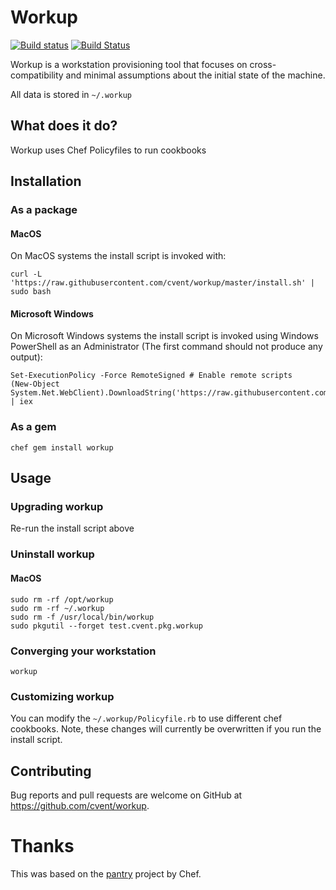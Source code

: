 # Workup

[![Build status](https://ci.appveyor.com/api/projects/status/hu0nygm28cbs040s/branch/master?svg=true)](https://ci.appveyor.com/project/jonathanmorley/workup-pn3lv/branch/master)
[![Build Status](https://travis-ci.org/cvent/workup.svg?branch=master)](https://travis-ci.org/cvent/workup)

Workup is a workstation provisioning tool that focuses on cross-compatibility
and minimal assumptions about the initial state of the machine.

All data is stored in `~/.workup`

## What does it do?

Workup uses Chef Policyfiles to run cookbooks

## Installation

### As a package

#### MacOS
On MacOS systems the install script is invoked with:

    curl -L 'https://raw.githubusercontent.com/cvent/workup/master/install.sh' | sudo bash

#### Microsoft Windows
On Microsoft Windows systems the install script is invoked using Windows
PowerShell as an Administrator (The first command should not produce
any output):

    Set-ExecutionPolicy -Force RemoteSigned # Enable remote scripts
    (New-Object System.Net.WebClient).DownloadString('https://raw.githubusercontent.com/cvent/workup/master/install.ps1') | iex

### As a gem

    chef gem install workup

## Usage

### Upgrading workup

Re-run the install script above

### Uninstall workup

#### MacOS

    sudo rm -rf /opt/workup
    sudo rm -rf ~/.workup
    sudo rm -f /usr/local/bin/workup
    sudo pkgutil --forget test.cvent.pkg.workup

### Converging your workstation

    workup

### Customizing workup

You can modify the `~/.workup/Policyfile.rb` to use different chef cookbooks.
Note, these changes will currently be overwritten if you run the install script.

## Contributing

Bug reports and pull requests are welcome on GitHub at https://github.com/cvent/workup.

# Thanks

This was based on the [pantry](https://github.com/chef/pantry-chef-repo) project
by Chef.
